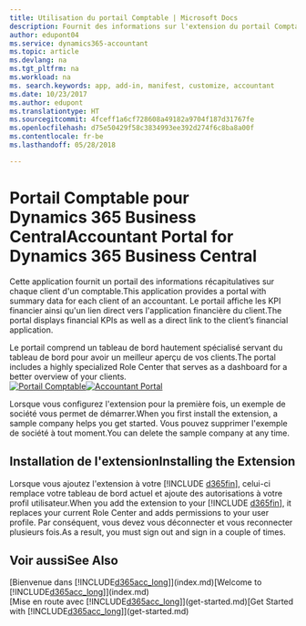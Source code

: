 ```yaml
---
title: Utilisation du portail Comptable | Microsoft Docs
description: Fournit des informations sur l'extension du portail Comptable.
author: edupont04
ms.service: dynamics365-accountant
ms.topic: article
ms.devlang: na
ms.tgt_pltfrm: na
ms.workload: na
ms. search.keywords: app, add-in, manifest, customize, accountant
ms.date: 10/23/2017
ms.author: edupont
ms.translationtype: HT
ms.sourcegitcommit: 4fceff1a6cf728608a49182a9704f187d31767fe
ms.openlocfilehash: d75e50429f58c3834993ee392d274f6c8ba8a00f
ms.contentlocale: fr-be
ms.lasthandoff: 05/28/2018

---
```

# <a name="accountant-portal-for-dynamics-365-business-central"></a><span data-ttu-id="985d1-103">Portail Comptable pour Dynamics 365 Business Central</span><span class="sxs-lookup"><span data-stu-id="985d1-103">Accountant Portal for Dynamics 365 Business Central</span></span>
<span data-ttu-id="985d1-104">Cette application fournit un portail des informations récapitulatives sur chaque client d'un comptable.</span><span class="sxs-lookup"><span data-stu-id="985d1-104">This application provides a portal with summary data for each client of an accountant.</span></span> <span data-ttu-id="985d1-105">Le portail affiche les KPI financier ainsi qu'un lien direct vers l'application financière du client.</span><span class="sxs-lookup"><span data-stu-id="985d1-105">The portal displays financial KPIs as well as a direct link to the client’s financial application.</span></span>  

<span data-ttu-id="985d1-106">Le portail comprend un tableau de bord hautement spécialisé servant du tableau de bord pour avoir un meilleur aperçu de vos clients.</span><span class="sxs-lookup"><span data-stu-id="985d1-106">The portal includes a highly specialized Role Center that serves as a dashboard for a better overview of your clients.</span></span>  
<span data-ttu-id="985d1-107">[![Portail Comptable](./media/accountant-get-started/accountant-dashboard.png)](https://go.microsoft.com/fwlink/?linkid=851257)</span><span class="sxs-lookup"><span data-stu-id="985d1-107">[![Accountant Portal](./media/accountant-get-started/accountant-dashboard.png)](https://go.microsoft.com/fwlink/?linkid=851257)</span></span>

<span data-ttu-id="985d1-108">Lorsque vous configurez l'extension pour la première fois, un exemple de société vous permet de démarrer.</span><span class="sxs-lookup"><span data-stu-id="985d1-108">When you first install the extension, a sample company helps you get started.</span></span> <span data-ttu-id="985d1-109">Vous pouvez supprimer l'exemple de société à tout moment.</span><span class="sxs-lookup"><span data-stu-id="985d1-109">You can delete the sample company at any time.</span></span>  

## <a name="installing-the-extension"></a><span data-ttu-id="985d1-110">Installation de l'extension</span><span class="sxs-lookup"><span data-stu-id="985d1-110">Installing the Extension</span></span>
<span data-ttu-id="985d1-111">Lorsque vous ajoutez l'extension à votre [!INCLUDE [d365fin](includes/d365fin_md.md)], celui-ci remplace votre tableau de bord actuel et ajoute des autorisations à votre profil utilisateur.</span><span class="sxs-lookup"><span data-stu-id="985d1-111">When you add the extension to your [!INCLUDE [d365fin](includes/d365fin_md.md)], it replaces your current Role Center and adds permissions to your user profile.</span></span> <span data-ttu-id="985d1-112">Par conséquent, vous devez vous déconnecter et vous reconnecter plusieurs fois.</span><span class="sxs-lookup"><span data-stu-id="985d1-112">As a result, you must sign out and sign in a couple of times.</span></span>  

## <a name="see-also"></a><span data-ttu-id="985d1-113">Voir aussi</span><span class="sxs-lookup"><span data-stu-id="985d1-113">See Also</span></span>
<span data-ttu-id="985d1-114">[Bienvenue dans [!INCLUDE[d365acc_long](includes/d365acc_long_md.md)]](index.md)</span><span class="sxs-lookup"><span data-stu-id="985d1-114">[Welcome to [!INCLUDE[d365acc_long](includes/d365acc_long_md.md)]](index.md)</span></span>  
<span data-ttu-id="985d1-115">[Mise en route avec [!INCLUDE[d365acc_long](includes/d365acc_long_md.md)]](get-started.md)</span><span class="sxs-lookup"><span data-stu-id="985d1-115">[Get Started with [!INCLUDE[d365acc_long](includes/d365acc_long_md.md)]](get-started.md)</span></span>  

